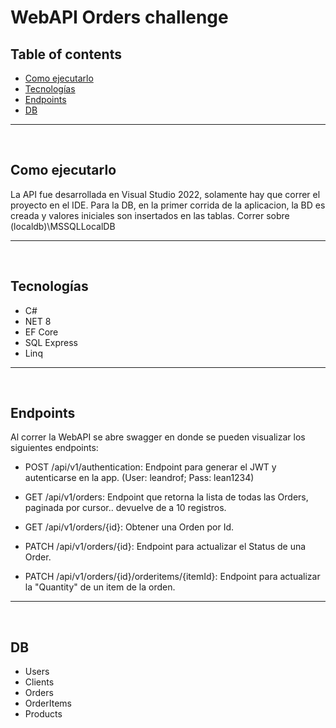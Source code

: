 # WebAPI Orders challenge

## Table of contents
* [Como ejecutarlo](#Como-ejecutarlo)
* [Tecnologías](#Tecnologías)
* [Endpoints](#Endpoints)
* [DB](#DB) 

***
<br />

## Como ejecutarlo
La API fue desarrollada en Visual Studio 2022, solamente hay que correr el proyecto en el IDE.
Para la DB, en la primer corrida de la aplicacion, la BD es creada y valores iniciales son insertados en las tablas. Correr sobre (localdb)\MSSQLLocalDB

***
<br />

## Tecnologías
* C#
* NET 8
* EF Core
* SQL Express
* Linq
***
<br />

## Endpoints
Al correr la WebAPI se abre swagger en donde se pueden visualizar los siguientes endpoints:

* POST /api/v1/authentication: Endpoint para generar el JWT y autenticarse en la app. (User: leandrof; Pass: lean1234)

* GET /api/v1/orders: Endpoint que retorna la lista de todas las Orders, paginada por cursor.. devuelve de a 10 registros.
* GET /api/v1/orders/{id}: Obtener una Orden por Id.
* PATCH /api/v1/orders/{id}: Endpoint para actualizar el Status de una Order.
* PATCH /api/v1/orders/{id}/orderitems/{itemId}: Endpoint para actualizar la "Quantity" de un item de la orden.
***
<br />

## DB
* Users
* Clients
* Orders
* OrderItems
* Products  
